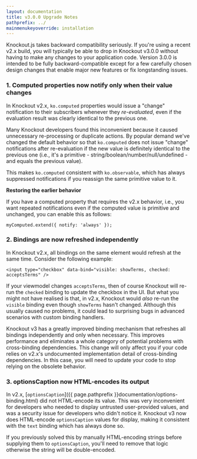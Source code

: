 ```yaml
---
layout: documentation
title: v3.0.0 Upgrade Notes
pathprefix: ../
mainmenukeyoverride: installation
---
```


Knockout.js takes backward compatibility seriously. If you're using a recent v2.x build, you will typically be able to drop in Knockout v3.0.0 without having to make any changes to your application code. Version 3.0.0 is intended to be fully backward-compatible except for a few carefully chosen design changes that enable major new features or fix longstanding issues.

### 1. Computed properties now notify only when their value changes

In Knockout v2.x, `ko.computed` properties would issue a "change" notification to their subscribers whenever they *re-evaluated*, even if the evaluation result was clearly identical to the previous one.

Many Knockout developers found this inconvenient because it caused unnecessary re-processing or duplicate actions. By popular demand we've changed the default behavior so that `ko.computed` does not issue "change" notifications after re-evaluation if the new value is definitely identical to the previous one (i.e., it's a primitive - string/boolean/number/null/undefined - and equals the previous value).

This makes `ko.computed` consistent with `ko.observable`, which has always suppressed notifications if you reassign the same primitive value to it.

**Restoring the earlier behavior**

If you have a computed property that requires the v2.x behavior, i.e., you want repeated notifications even if the computed value is primitive and unchanged, you can enable this as follows:

    myComputed.extend({ notify: 'always' });

### 2. Bindings are now refreshed independently

In Knockout v2.x, all bindings on the same element would refresh at the same time. Consider the following example:

    <input type="checkbox" data-bind="visible: showTerms, checked: acceptsTerms" />

If your viewmodel changes `acceptsTerms`, then of course Knockout will re-run the `checked` binding to update the checkbox in the UI. But what you might not have realised is that, in v2.x, Knockout would *also* re-run the `visible` binding even though `showTerms` hasn't changed. Although this usually caused no problems, it could lead to surprising bugs in advanced scenarios with custom binding handlers.

Knockout v3 has a greatly improved binding mechanism that refreshes all bindings independently and only when necessary. This improves performance and eliminates a whole category of potential problems with cross-binding dependencies. This change will only affect you if your code relies on v2.x's undocumented implementation detail of cross-binding dependencies. In this case, you will need to update your code to stop relying on the obsolete behavior.

### 3. optionsCaption now HTML-encodes its output

In v2.x, [`optionsCaption`]({{ page.pathprefix }}documentation/options-binding.html) did not HTML-encode its value. This was very inconvenient for developers who needed to display untrusted user-provided values, and was a security issue for developers who didn't notice it. Knockout v3 now does HTML-encode `optionsCaption` values for display, making it consistent with the `text` binding which has always done so.

If you previously solved this by manually HTML-encoding strings before supplying them to `optionsCaption`, you'll need to remove that logic otherwise the string will be double-encoded.
